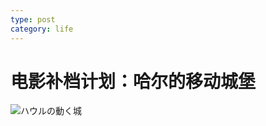```yaml
---
type: post
category: life
---
```

# 电影补档计划：哈尔的移动城堡

![ハウルの動く城 ](https://img3.doubanio.com/view/photo/l/public/p2174346180.webp)